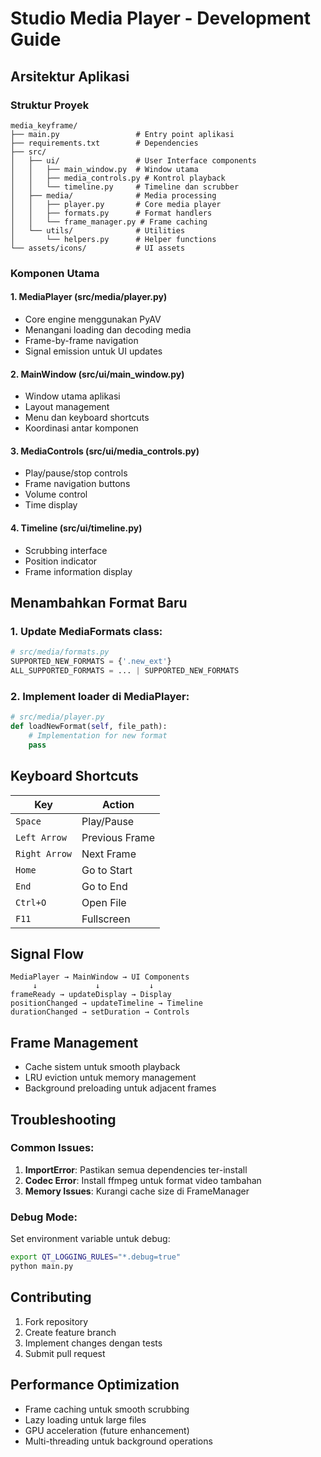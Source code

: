 # Studio Media Player - Development Guide

## Arsitektur Aplikasi

### Struktur Proyek
```
media_keyframe/
├── main.py                 # Entry point aplikasi
├── requirements.txt        # Dependencies
├── src/
│   ├── ui/                 # User Interface components
│   │   ├── main_window.py  # Window utama
│   │   ├── media_controls.py # Kontrol playback
│   │   └── timeline.py     # Timeline dan scrubber
│   ├── media/              # Media processing
│   │   ├── player.py       # Core media player
│   │   ├── formats.py      # Format handlers
│   │   └── frame_manager.py # Frame caching
│   └── utils/              # Utilities
│       └── helpers.py      # Helper functions
└── assets/icons/           # UI assets
```

### Komponen Utama

#### 1. MediaPlayer (src/media/player.py)
- Core engine menggunakan PyAV
- Menangani loading dan decoding media
- Frame-by-frame navigation
- Signal emission untuk UI updates

#### 2. MainWindow (src/ui/main_window.py)
- Window utama aplikasi
- Layout management
- Menu dan keyboard shortcuts
- Koordinasi antar komponen

#### 3. MediaControls (src/ui/media_controls.py)
- Play/pause/stop controls
- Frame navigation buttons
- Volume control
- Time display

#### 4. Timeline (src/ui/timeline.py)
- Scrubbing interface
- Position indicator
- Frame information display

## Menambahkan Format Baru

### 1. Update MediaFormats class:
```python
# src/media/formats.py
SUPPORTED_NEW_FORMATS = {'.new_ext'}
ALL_SUPPORTED_FORMATS = ... | SUPPORTED_NEW_FORMATS
```

### 2. Implement loader di MediaPlayer:
```python
# src/media/player.py
def loadNewFormat(self, file_path):
    # Implementation for new format
    pass
```

## Keyboard Shortcuts

| Key | Action |
|-----|--------|
| `Space` | Play/Pause |
| `Left Arrow` | Previous Frame |
| `Right Arrow` | Next Frame |
| `Home` | Go to Start |
| `End` | Go to End |
| `Ctrl+O` | Open File |
| `F11` | Fullscreen |

## Signal Flow

```
MediaPlayer → MainWindow → UI Components
     ↓             ↓           ↓
frameReady → updateDisplay → Display
positionChanged → updateTimeline → Timeline
durationChanged → setDuration → Controls
```

## Frame Management

- Cache sistem untuk smooth playback
- LRU eviction untuk memory management
- Background preloading untuk adjacent frames

## Troubleshooting

### Common Issues:
1. **ImportError**: Pastikan semua dependencies ter-install
2. **Codec Error**: Install ffmpeg untuk format video tambahan
3. **Memory Issues**: Kurangi cache size di FrameManager

### Debug Mode:
Set environment variable untuk debug:
```bash
export QT_LOGGING_RULES="*.debug=true"
python main.py
```

## Contributing

1. Fork repository
2. Create feature branch
3. Implement changes dengan tests
4. Submit pull request

## Performance Optimization

- Frame caching untuk smooth scrubbing
- Lazy loading untuk large files
- GPU acceleration (future enhancement)
- Multi-threading untuk background operations
